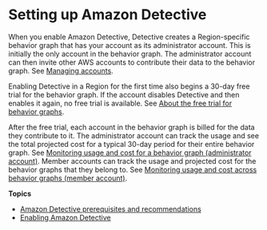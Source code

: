 # Setting up Amazon Detective<a name="detective-setup"></a>

When you enable Amazon Detective, Detective creates a Region\-specific behavior graph that has your account as its administrator account\. This is initially the only account in the behavior graph\. The administrator account can then invite other AWS accounts to contribute their data to the behavior graph\. See [Managing accounts](accounts.md)\.

Enabling Detective in a Region for the first time also begins a 30\-day free trial for the behavior graph\. If the account disables Detective and then enables it again, no free trial is available\. See [About the free trial for behavior graphs](free-trial-overview.md)\.

After the free trial, each account in the behavior graph is billed for the data they contribute to it\. The administrator account can track the usage and see the total projected cost for a typical 30\-day period for their entire behavior graph\. See [Monitoring usage and cost for a behavior graph \(administrator account\)](usage-tracking-admin.md)\. Member accounts can track the usage and projected cost for the behavior graphs that they belong to\. See [Monitoring usage and cost across behavior graphs \(member account\)](member-usage-tracking.md)\.

**Topics**
+ [Amazon Detective prerequisites and recommendations](detective-prerequisites.md)
+ [Enabling Amazon Detective](detective-enabling.md)